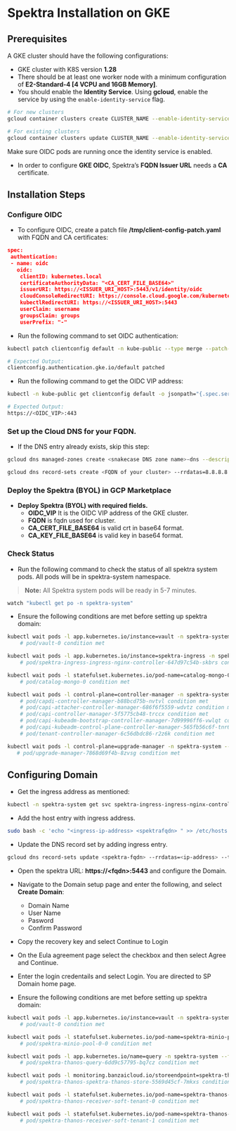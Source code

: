 # Spektra Installation on GKE

## Prerequisites
A GKE cluster should have the following configurations:
- GKE cluster with K8S version **1.28**
- There should be at least one worker node with a minimum configuration of **E2-Standard-4 [4 VCPU and 16GB Memory]**.
- You should enable the **Identity Service**. Using **gcloud**, enable the service by using the `enable-identity-service` flag.
 ```bash
 # For new clusters
 gcloud container clusters create CLUSTER_NAME --enable-identity-service
 
 # For existing clusters
 gcloud container clusters update CLUSTER_NAME --enable-identity-service
```
Make sure OIDC pods are running once the identity service is enabled.

- In order to configure **GKE OIDC**, Spektra’s **FQDN Issuer URL** needs a **CA** certificate.

## Installation Steps
### Configure OIDC
- To configure OIDC, create a patch file **/tmp/client-config-patch.yaml** with FQDN and CA certificates:
```json
spec:
 authentication:
 - name: oidc
   oidc:
    clientID: kubernetes.local
    certificateAuthorityData: "<CA_CERT_FILE_BASE64>"
    issuerURI: https://<ISSUER_URI_HOST>:5443/v1/identity/oidc
    cloudConsoleRedirectURI: https://console.cloud.google.com/kubernetes/oidc
    kubectlRedirectURI: https://<ISSUER_URI_HOST>:5443
    userClaim: username
    groupsClaim: groups
    userPrefix: "-"
```
- Run the following command to set OIDC authentication:
```bash
kubectl patch clientconfig default -n kube-public --type merge --patch-file /tmp/client-config-patch.yaml

# Expected Output:
clientconfig.authentication.gke.io/default patched
```

- Run the following command to get the OIDC VIP address:

```bash
kubectl -n kube-public get clientconfig default -o jsonpath="{.spec.server}"

# Expected Output:
https://<OIDC_VIP>:443
```

### Set up the Cloud DNS for your FQDN.
- If the DNS entry already exists, skip this step:
```bash
gcloud dns managed-zones create <snakecase DNS zone name>-dns --description=<snakecase DNS zone name>-dns --dns-name=<DNS zone name> --visibility=private --networks=default

gcloud dns record-sets create <FQDN of your cluster> --rrdatas=8.8.8.8 --type=A --ttl=60 --zone=<snakecase DNS zone name>-dns
```

### Deploy the Spektra (BYOL) in GCP Marketplace
- **Deploy Spektra (BYOL) with required fields.**
    - **OIDC_VIP** It is the OIDC VIP address of the GKE cluster.
    - **FQDN** is fqdn used for cluster.
    - **CA_CERT_FILE_BASE64** is valid crt in base64 format.
    - **CA_KEY_FILE_BASE64** is valid key in base64 format.

### Check Status
- Run the following command to check the status of all spektra system pods. All pods will be in spektra-system namespace.

> **Note:** All Spektra system pods will be ready in 5-7 minutes.
```bash
watch "kubectl get po -n spektra-system"
```

- Ensure the following conditions are met before setting up spektra domain:
```bash
kubectl wait pods -l app.kubernetes.io/instance=vault -n spektra-system --for condition=Initialized --timeout=0
    # pod/vault-0 condition met

kubectl wait pods -l app.kubernetes.io/instance=spektra-ingress -n spektra-system --for condition=Ready --timeout=0
    # pod/spektra-ingress-ingress-nginx-controller-647d97c54b-skbrs condition met

kubectl wait pods -l statefulset.kubernetes.io/pod-name=catalog-mongo-0 -n spektra-system --for condition=Ready --timeout=0
    # pod/catalog-mongo-0 condition met

kubectl wait pods -l control-plane=controller-manager -n spektra-system --for condition=Ready --timeout=0
    # pod/capdi-controller-manager-b88bcd75b-nvtvl condition met
    # pod/capi-attacher-controller-manager-686f6f5559-wdvtz condition met
    # pod/capi-controller-manager-5f5775cb48-trccx condition met
    # pod/capi-kubeadm-bootstrap-controller-manager-7d99996ff6-vwlqt condition met
    # pod/capi-kubeadm-control-plane-controller-manager-565fb56c6f-tnr6k condition met
    # pod/tenant-controller-manager-6c56dbdc86-r2z6k condition met

kubectl wait pods -l control-plane=upgrade-manager -n spektra-system --for condition=Ready --timeout=0
   # pod/upgrade-manager-7868d69f4b-8zvsg condition met
```

## Configuring Domain
- Get the ingress address as mentioned:
```bash
kubectl -n spektra-system get svc spektra-ingress-ingress-nginx-controller -o jsonpath="{.status.loadBalancer.ingress[0].ip}"
```
- Add the host entry with ingress address.
```bash
sudo bash -c 'echo "<ingress-ip-address> <spektrafqdn> " >> /etc/hosts'
```
- Update the DNS record set by adding ingress entry.
```bash
gcloud dns record-sets update <spektra-fqdn> --rrdatas=<ip-address> --type=A --ttl=60 --zone=zone-name
```
- Open the spektra URL: **https://&lt;fqdn&gt;:5443** and configure the Domain.
- Navigate to the Domain setup page and enter the following, and select **Create Domain**:
    - Domain Name
    - User Name
    - Pasword
    - Confirm Password

- Copy the recovery key and select Continue to Login
- On the Eula agreement page select the checkbox and then select Agree and Continue.
- Enter the login credentails and select Login. You are directed to SP Domain home page.
- Ensure the following conditions are met before setting up spektra domain:
```bash
kubectl wait pods -l app.kubernetes.io/instance=vault -n spektra-system --for condition=Ready --timeout=0
    # pod/vault-0 condition met

kubectl wait pods -l statefulset.kubernetes.io/pod-name=spektra-minio-pool-0-0 -n spektra-system --for condition=Ready --timeout=0
    # pod/spektra-minio-pool-0-0 condition met

kubectl wait pods -l app.kubernetes.io/name=query -n spektra-system --for condition=Ready --timeout=0
    # pod/spektra-thanos-query-6dd9c57795-bq7cz condition met

kubectl wait pods -l monitoring.banzaicloud.io/storeendpoint=spektra-thanos -n spektra-system --for condition=Ready --timeout=0
    # pod/spektra-thanos-spektra-thanos-store-5569d45cf-7mkxs condition met

kubectl wait pods -l statefulset.kubernetes.io/pod-name=spektra-thanos-receiver-soft-tenant-0 -n spektra-system --for condition=Ready --timeout=0
    # pod/spektra-thanos-receiver-soft-tenant-0 condition met

kubectl wait pods -l statefulset.kubernetes.io/pod-name=spektra-thanos-receiver-soft-tenant-1 -n spektra-system --for condition=Ready --timeout=0
    # pod/spektra-thanos-receiver-soft-tenant-1 condition met
```

